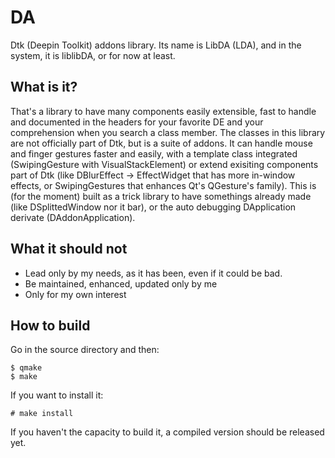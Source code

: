 # DA
Dtk (Deepin Toolkit) addons library. Its name is LibDA (LDA), and in the system, it is liblibDA, or for now at least.

## What is it?
That's a library to have many components easily extensible, fast to handle and documented in the headers for your favorite DE and your comprehension when you search a class member. The classes in this library are not officially part of Dtk, but is a suite of addons. It can handle mouse and finger gestures faster and easily, with a template class integrated (SwipingGesture with VisualStackElement) or extend exisiting components part of Dtk (like DBlurEffect -> EffectWidget that has more in-window effects, or SwipingGestures that enhances Qt's QGesture's family). This is (for the moment) built as a trick library to have somethings already made (like DSplittedWindow nor it bar), or the auto debugging DApplication derivate (DAddonApplication).

## What it should not
- Lead only by my needs, as it has been, even if it could be bad.
- Be maintained, enhanced, updated only by me
- Only for my own interest

## How to build
Go in the source directory and then:
```
$ qmake
$ make
```
If you want to install it:
```
# make install
```
If you haven't the capacity to build it, a compiled version should be released yet.
